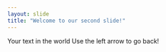 ```yaml
---
layout: slide
title: "Welcome to our second slide!"
---
```

Your text in the world
Use the left arrow to go back!
